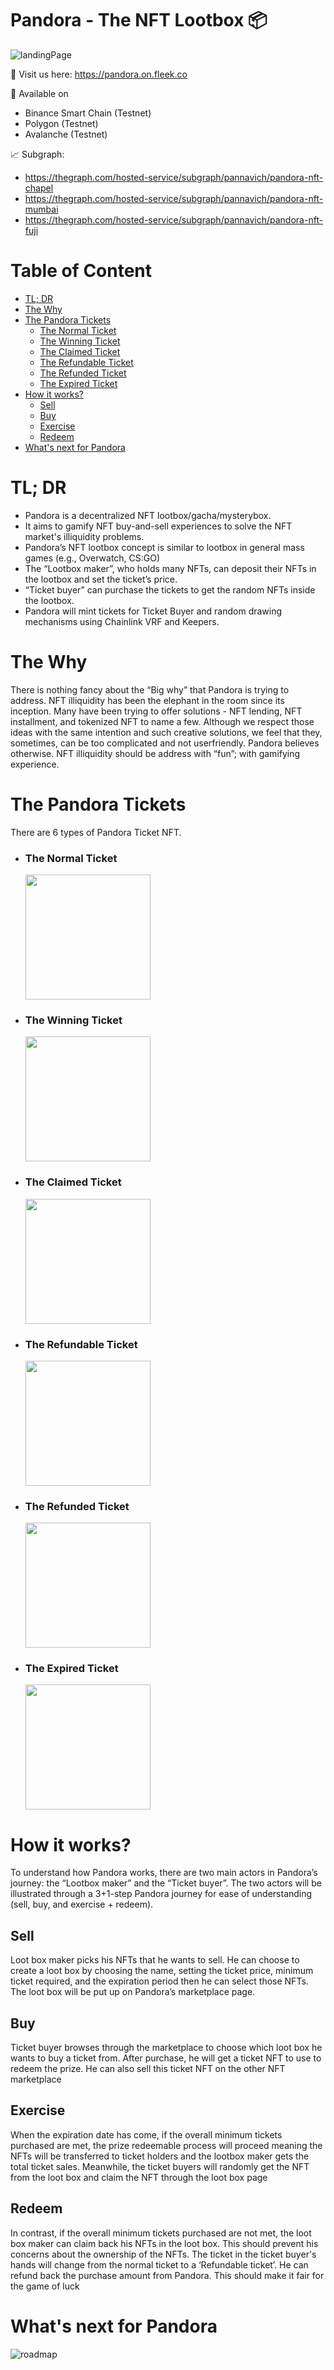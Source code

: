 # Pandora - The NFT Lootbox 📦

![landingPage](Landing_Page.png)

👀 Visit us here: https://pandora.on.fleek.co

📱 Available on

- Binance Smart Chain (Testnet)
- Polygon (Testnet)
- Avalanche (Testnet)

📈 Subgraph:

- https://thegraph.com/hosted-service/subgraph/pannavich/pandora-nft-chapel
- https://thegraph.com/hosted-service/subgraph/pannavich/pandora-nft-mumbai
- https://thegraph.com/hosted-service/subgraph/pannavich/pandora-nft-fuji

# Table of Content

- [TL; DR](#tl-dr)
- [The Why](#the-why)
- [The Pandora Tickets](#the-pandora-tickets)
  - [The Normal Ticket](#the-normal-ticket)
  - [The Winning Ticket](#the-winning-ticket)
  - [The Claimed Ticket](#the-claimed-ticket)
  - [The Refundable Ticket](#the-refundable-ticket)
  - [The Refunded Ticket](#the-refunded-ticket)
  - [The Expired Ticket](#the-expired-ticket)
- [How it works?](#how-it-works)
  - [Sell](#sell)
  - [Buy](#buy)
  - [Exercise](#exercise)
  - [Redeem](#redeem)
- [What's next for Pandora](#whats-next-for-pandora)

# TL; DR

- Pandora is a decentralized NFT lootbox/gacha/mysterybox.
- It aims to gamify NFT buy-and-sell experiences to solve the NFT market's illiquidity problems.
- Pandora’s NFT lootbox concept is similar to lootbox in general mass games (e.g., Overwatch, CS:GO)
- The “Lootbox maker”, who holds many NFTs, can deposit their NFTs in the lootbox and set the ticket’s price.
- “Ticket buyer” can purchase the tickets to get the random NFTs inside the lootbox.
- Pandora will mint tickets for Ticket Buyer and random drawing mechanisms using Chainlink VRF and Keepers.

# The Why

There is nothing fancy about the “Big why” that Pandora is trying to address. NFT
illiquidity has been the elephant in the room since its inception. Many have been
trying to offer solutions - NFT lending, NFT installment, and tokenized NFT to name
a few. Although we respect those ideas with the same intention and such creative
solutions, we feel that they, sometimes, can be too complicated and not userfriendly. Pandora believes otherwise. NFT illiquidity should be address with “fun”;
with gamifying experience.

# The Pandora Tickets

There are 6 types of Pandora Ticket NFT.

- ### The Normal Ticket

    <img src="Normal_Tickets.png" width="200">

- ### The Winning Ticket

    <img src="Winning_Ticket.png" width="200">

- ### The Claimed Ticket

    <img src="Claimed_Ticket.png" width="200">

- ### The Refundable Ticket

    <img src="Refundable_Ticket.png" width="200">

- ### The Refunded Ticket

    <img src="Refunded_Ticket.png" width="200">

- ### The Expired Ticket

    <img src="Expired_Ticket.png" width="200">

# How it works?

To understand how Pandora works, there are two main actors in Pandora’s journey: the “Lootbox maker” and the “Ticket buyer”. The two actors will be illustrated through a 3+1-step Pandora journey for ease of understanding (sell, buy, and exercise + redeem).

## Sell

Loot box maker picks his NFTs that he wants to sell. He can choose to create a loot box by choosing the name, setting the ticket price, minimum ticket required, and the expiration period then he can select those NFTs. The loot box will be put up on Pandora’s marketplace page.

## Buy

Ticket buyer browses through the marketplace to choose which loot box he wants to buy a ticket from. After purchase, he will get a ticket NFT to use to redeem the prize. He can also sell this ticket NFT on the other NFT marketplace

## Exercise

When the expiration date has come, if the overall minimum tickets purchased are met, the prize redeemable process will proceed meaning the NFTs will be transferred to ticket holders and the lootbox maker gets the total ticket sales. Meanwhile, the ticket buyers will randomly get the NFT from the loot box and claim the NFT through the loot box page

## Redeem

In contrast, if the overall minimum tickets purchased are not met, the loot box maker can claim back his NFTs in the loot box. This should prevent his concerns about the ownership of the NFTs.
The ticket in the ticket buyer's hands will change from the normal ticket to a ‘Refundable ticket’. He can refund back the purchase amount from Pandora. This should make it fair for the game of luck

# What's next for Pandora

![roadmap](Roadmap.png)
